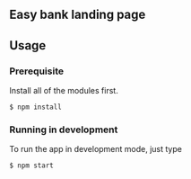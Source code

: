 ## Easy bank landing page


## Usage
### Prerequisite
Install all of the modules first.

```
$ npm install
```

### Running in development
To run the app in development mode, just type

```
$ npm start
```

